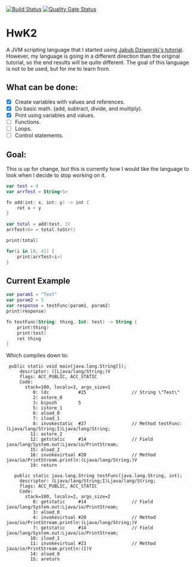 [![Build Status](https://api.travis-ci.org/JackGoldsworth/HwK2.svg?branch=master)](https://travis-ci.org/JackGoldsworth/HwK2)
[![Quality Gate Status](https://sonarcloud.io/api/project_badges/measure?project=JackGoldsworth_HwK2&metric=alert_status)](https://sonarcloud.io/dashboard?id=JackGoldsworth_HwK2)

# HwK2
A JVM scripting language that I started using [Jakub Dziworski's tutorial](http://jakubdziworski.github.io/enkel/2016/03/10/enkel_first.html). However, my language is going in a different direction than the original tutorial, so the end results will be quite different. The goal of this language is not to be used, but for me to learn from.

## What can be done:
- [x] Create variables with values and references.
- [x] Do basic math. (add, subtract, divide, and multiply).
- [x] Print using variables and values.
- [ ] Functions.
- [ ] Loops.
- [ ] Control statements.

## Goal:
This is up for change, but this is currently how I would like the language to look when I decide to stop working on it.
```kotlin
var test = 4
var arrTest = String<5>

fn add(int: x, int: y) -> int {
    ret x + y
}

var total = add(test, 3)
arrTest<0> = total.toStr()

print(total)

for(i in [0, 4]) {
    print(arrTest<i>)
}
```

## Current Example
```kotlin
var param1 = "Test"
var param2 = 5
var response = testFunc(param1, param2)
print(response)

fn testFunc(String: thing, Int: test) -> String {
    print(thing)
    print(test)
    ret thing
}
```
Which compiles down to:
```
 public static void main(java.lang.String[]);
     descriptor: ([Ljava/lang/String;)V
     flags: ACC_PUBLIC, ACC_STATIC
     Code:
       stack=100, locals=3, args_size=1
          0: ldc           #25                 // String \"Test\"
          2: astore_0
          3: bipush        5
          5: istore_1
          6: aload_0
          7: iload_1
          8: invokestatic  #27                 // Method testFunc:(Ljava/lang/String;I)Ljava/lang/String;
         11: astore_2
         12: getstatic     #14                 // Field java/lang/System.out:Ljava/io/PrintStream;
         15: aload_2
         16: invokevirtual #20                 // Method java/io/PrintStream.println:(Ljava/lang/String;)V
         19: return
 
   public static java.lang.String testFunc(java.lang.String, int);
     descriptor: (Ljava/lang/String;I)Ljava/lang/String;
     flags: ACC_PUBLIC, ACC_STATIC
     Code:
       stack=100, locals=2, args_size=2
          0: getstatic     #14                 // Field java/lang/System.out:Ljava/io/PrintStream;
          3: aload_0
          4: invokevirtual #20                 // Method java/io/PrintStream.println:(Ljava/lang/String;)V
          7: getstatic     #14                 // Field java/lang/System.out:Ljava/io/PrintStream;
         10: iload_1
         11: invokevirtual #23                 // Method java/io/PrintStream.println:(I)V
         14: aload_0
         15: areturn
```
